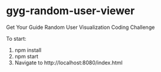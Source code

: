 # gyg-random-user-viewer

Get Your Guide Random User Visualization Coding Challenge

To start:
1. npm install <br>
2. npm start <br>
3. Navigate to http://localhost:8080/index.html